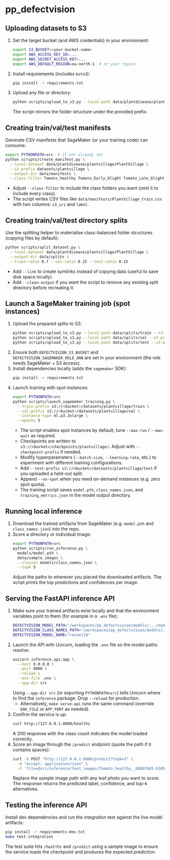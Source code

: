 # pp_defectvision

## Uploading datasets to S3

1. Set the target bucket (and AWS credentials) in your environment:
   ```bash
   export S3_BUCKET=<your-bucket-name>
   export AWS_ACCESS_KEY_ID=...
   export AWS_SECRET_ACCESS_KEY=...
   export AWS_DEFAULT_REGION=eu-north-1  # or your region
   ```
2. Install requirements (includes `boto3`):
   ```bash
   pip install -r requirements.txt
   ```
3. Upload any file or directory:
   ```bash
   python scripts/upload_to_s3.py --local-path data/plantdisease/plantvillage --s3-prefix datasets/plantvillage
   ```
   The script mirrors the folder structure under the provided prefix.

## Creating train/val/test manifests

Generate CSV manifests that SageMaker (or your training code) can consume:

```bash
export PYTHONPATH=src  # if not already set
python scripts/create_manifest.py \
  --local-dataset data/plantdisease/plantvillage/PlantVillage \
  --s3-prefix datasets/plantvillage \
  --output-dir data/manifests \
  --class-filter Tomato_healthy Tomato_Early_blight Tomato_Late_blight
```

- Adjust `--class-filter` to include the class folders you want (omit it to include every class).
- The script writes CSV files like `data/manifests/PlantVillage_train.csv` with two columns: `s3_uri` and `label`.

## Creating train/val/test directory splits

Use the splitting helper to materialise class-balanced folder structures (copying files by default):

```bash
python scripts/split_dataset.py \
  --local-dataset data/plantdisease/plantvillage/PlantVillage \
  --output-dir data/splits \
  --train-ratio 0.7 --val-ratio 0.15 --test-ratio 0.15
```

- Add `--link` to create symlinks instead of copying data (useful to save disk space locally).
- Add `--clean-output` if you want the script to remove any existing split directory before recreating it.

## Launch a SageMaker training job (spot instances)

1. Upload the prepared splits to S3:
   ```bash
   python scripts/upload_to_s3.py --local-path data/splits/train --s3-prefix datasets/plantvillage/train
   python scripts/upload_to_s3.py --local-path data/splits/val --s3-prefix datasets/plantvillage/val
   python scripts/upload_to_s3.py --local-path data/splits/test --s3-prefix datasets/plantvillage/test  # optional
   ```
2. Ensure both `DEFECTVISION_S3_BUCKET` and `DEFECTVISION_SAGEMAKER_ROLE_ARN` are set in your environment (the role needs SageMaker + S3 access).
3. Install dependencies locally (adds the `sagemaker` SDK):
   ```bash
   pip install -r requirements.txt
   ```
4. Launch training with spot instances:
   ```bash
   export PYTHONPATH=src
   python scripts/launch_sagemaker_training.py \
     --train-prefix s3://<bucket>/datasets/plantvillage/train \
     --val-prefix s3://<bucket>/datasets/plantvillage/val \
     --instance-type ml.p3.2xlarge \
     --epochs 5
   ```
   - The script enables spot instances by default; tune `--max-run` / `--max-wait` as required.
   - Checkpoints are written to `s3://<bucket>/checkpoints/plantvillage/`. Adjust with `--checkpoint-prefix` if needed.
   - Modify hyperparameters (`--batch-size`, `--learning-rate`, etc.) to experiment with different training configurations.
   - Add `--test-prefix s3://<bucket>/datasets/plantvillage/test` if you uploaded a held-out split.
   - Append `--no-spot` when you need on-demand instances (e.g. zero spot quota).
    - The training script saves `model.pth`, `class_names.json`, and `training_metrics.json` in the model output directory.

## Running local inference

1. Download the trained artifacts from SageMaker (e.g. `model.pth` and `class_names.json`) into the repo.
2. Score a directory or individual image:
   ```bash
   export PYTHONPATH=src
   python scripts/run_inference.py \
     models/model.pth \
     data/sample_images \
     --classes models/class_names.json \
     --topk 5
   ```
   Adjust the paths to wherever you placed the downloaded artifacts. The script prints the top predictions and confidences per image.

## Serving the FastAPI inference API

1. Make sure your trained artifacts exist locally and that the environment variables point to them (for example in a `.env` file):
   ```bash
   DEFECTVISION_MODEL_PATH="/workspaces/pp_defectvision/models/.../model.pth"
   DEFECTVISION_CLASS_NAMES_PATH="/workspaces/pp_defectvision/models/.../class_names.json"
   DEFECTVISION_MODEL_NAME="resnet18"
   ```
2. Launch the API with Uvicorn, loading the `.env` file so the model paths resolve:
   ```bash
   uvicorn inference.api:app \
     --host 0.0.0.0 \
     --port 8000 \
     --reload \
     --env-file .env \
     --app-dir src
   ```
   Using `--app-dir src` (or exporting `PYTHONPATH=src`) tells Uvicorn where to find the `inference` package. Drop `--reload` for production.
   - Alternatively, `make serve-api` runs the same command (override `ENV_FILE` or `APP_PORT` as needed).
3. Confirm the service is up:
   ```bash
   curl http://127.0.0.1:8000/healthz
   ```
   A 200 response with the class count indicates the model loaded correctly.
4. Score an image through the `/predict` endpoint (quote the path if it contains spaces):
   ```bash
   curl -X POST "http://127.0.0.1:8000/predict?topk=3" \
     -H "accept: application/json" \
     -F 'file=@src/inference/test_images/Tomato_healthy__000bf685-b305-408b-91f4-37030f8e62db___GH_HL Leaf 308.1.JPG'
   ```
   Replace the sample image path with any leaf photo you want to score. The response returns the predicted label, confidence, and top-k alternatives.

## Testing the inference API

Install dev dependencies and run the integration test against the live model artifacts:
```bash
pip install -r requirements-dev.txt
make test-integration
```
The test suite hits `/healthz` and `/predict` using a sample image to ensure the service loads the checkpoint and produces the expected prediction.
